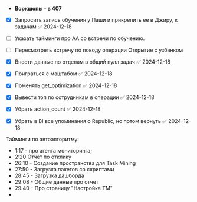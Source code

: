 - **Воркшопы - в 407**
- [x] Запросить запись обучения у Паши и прикрепить ее в Джиру, к задачам ✅ 2024-12-18
- [ ] Указать тайминги про АА со встречи по обучению.
- [ ] Пересмотреть встречу по поводу операции Открытие с узбанком
- [x] Внести данные по отделам в общий пулл задач ✅ 2024-12-18
- [x] Поиграться с маштабом ✅ 2024-12-18
- [x] Поменять get_optimization ✅ 2024-12-18
- [x] Вывести топ по сотрудникам в операции ✅ 2024-12-18
- [x] Убрать action_count ✅ 2024-12-18
- [x] Убрать в BI все упоминания о Republic, но потом вернуть ✅ 2024-12-18


Тайминги по автоалгоритму:
- 1:17 - про агента мониторинга;
- 2:20 Отчет по отклику
- 26:10 - Создание пространства для Task Mining
- 27:50 - Загрузка пакетов со скриптами
- 28:45 - Загрузка дашборда
- 29:08 - Общие данные про отчет
- 29:40 - Про страницу "Настройка ТМ"
- 

